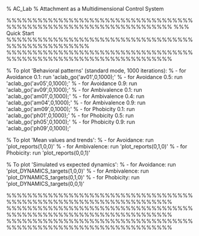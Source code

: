 % AC_Lab
% Attachment as a Multidimensional Control System

%%%%%%%%%%%%%%%%%%%%%%%%%%%%%%%%%%%%%%%%%%%%%%%%%%%%%%%%%%%%%%%%%%%%
%%% Quick Start %%%%%%%%%%%%%%%%%%%%%%%%%%%%%%%%%%%%%%%%%%%%%%%%%%%%
%%%%%%%%%%%%%%%%%%%%%%%%%%%%%%%%%%%%%%%%%%%%%%%%%%%%%%%%%%%%%%%%%%%%

% To plot 'Behavioral patterns' (standard mode, 1000 iterations):
% - for Avoidance 0.1:   run 'aclab_go('av01',0,1000);'
% - for Avoidance 0.5:   run 'aclab_go('av05',0,1000);'
% - for Avoidance 0.9:   run 'aclab_go('av09',0,1000);'
% - for Ambivalence 0.1: run 'aclab_go('am01',0,1000);'
% - for Ambivalence 0.4: run 'aclab_go('am04',0,1000);'
% - for Ambivalence 0.9: run 'aclab_go('am09',0,1000);'
% - for Phobicity 0.1:   run 'aclab_go('ph01',0,1000);'
% - for Phobicity 0.5:   run 'aclab_go('ph05',0,1000);'
% - for Phobicity 0.9:   run 'aclab_go('ph09',0,1000);'

% To plot 'Mean values and trends':
% - for Avoidance:   run 'plot_reports(1,0,0)'
% - for Ambivalence: run 'plot_reports(0,1,0)'
% - for Phobicity:   run 'plot_reports(0,0,1)'

% To plot 'Simulated vs expected dynamics':
% - for Avoidance:   run 'plot_DYNAMICS_targets(1,0,0)'
% - for Ambivalence: run 'plot_DYNAMICS_targets(0,1,0)'
% - for Phobicity:   run 'plot_DYNAMICS_targets(0,0,1)'

%%%%%%%%%%%%%%%%%%%%%%%%%%%%%%%%%%%%%%%%%%%%%%%%%%%%%%%%%%%%%%%%%%%%
%%%%%%%%%%%%%%%%%%%%%%%%%%%%%%%%%%%%%%%%%%%%%%%%%%%%%%%%%%%%%%%%%%%%
%%%%%%%%%%%%%%%%%%%%%%%%%%%%%%%%%%%%%%%%%%%%%%%%%%%%%%%%%%%%%%%%%%%%


